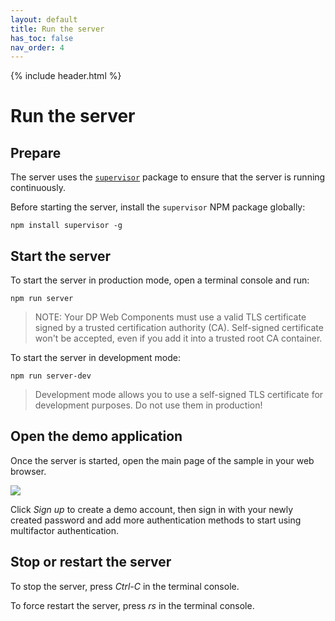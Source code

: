 ```yaml
---
layout: default
title: Run the server
has_toc: false
nav_order: 4
---
```

{% include header.html %}  
# Run the server

## Prepare

The server uses the [`supervisor`](https://www.npmjs.com/package/supervisor) package to ensure that the server is running continuously.

Before starting the server, install the `supervisor` NPM package globally:
```
npm install supervisor -g
```

## Start the server

To start the server in production mode, open a terminal console and run:
```
npm run server
```
> NOTE: Your DP Web Components must use a valid TLS certificate signed
by a trusted certification authority (CA). Self-signed certificate won't be accepted, even if you add it into a trusted root CA container.

To start the server in development mode:
```
npm run server-dev
```
>Development mode allows you to use a self-signed TLS certificate for development purposes. Do not use them in production!

## Open the demo application

Once the server is started, open the  main page of the sample in your web browser.  

![](assets/BODP-Main-dpWebAccessManagementServer.png)

Click *Sign up* to create a demo account, then sign in with your newly created password and add more authentication methods to start using multifactor authentication.

## Stop or restart the server

To stop the server, press *Ctrl-C* in the terminal console.

To force restart the server, press *rs* in the terminal console.
